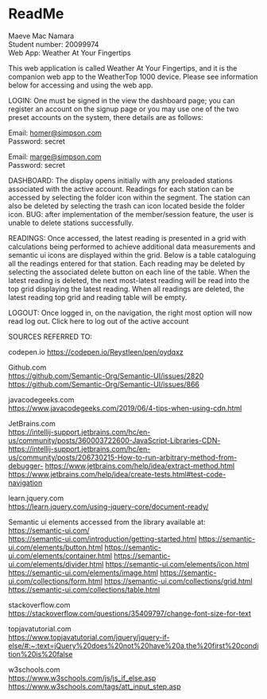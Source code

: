 # ReadMe
Maeve Mac Namara <br>
Student number: 20099974 <br>
Web App: Weather At Your Fingertips

This web application is called Weather At Your Fingertips, and it is the companion web app to the WeatherTop 1000 device. Please see information below for accessing and using the web app.

LOGIN:
One must be signed in the view the dashboard page; you can register an account on the signup page or you may use one of the two preset accounts on the system, there details are as follows:

Email: homer@simpson.com <br>
Password: secret

Email: marge@simpson.com <br>
Password: secret

DASHBOARD:
The display opens initially with any preloaded stations associated with the active account.
Readings for each station can be accessed by selecting the folder icon within the segment.
The station can also be deleted by selecting the trash can icon located beside the folder icon. BUG: after implementation of the member/session feature, the user is unable to delete stations successfully.

READINGS:
Once accessed, the latest reading is presented in a grid with calculations being performed to achieve additional data measurements and semantic ui icons are displayed within the grid.
Below is a table cataloguing all the readings entered for that station.
Each reading may be deleted by selecting the associated delete button on each line of the table.
When the latest reading is deleted, the next most-latest reading will be read into the top grid displaying the latest reading.
When all readings are deleted, the latest reading top grid and reading table will be empty.

LOGOUT:
Once logged in, on the navigation, the right most option will now read log out. Click here to log out of the active account



SOURCES REFERRED TO:

codepen.io
<https://codepen.io/Reystleen/pen/oydqxz>

Github.com <br>
<https://github.com/Semantic-Org/Semantic-UI/issues/2820> <br>
<https://github.com/Semantic-Org/Semantic-UI/issues/866>

javacodegeeks.com <br>
<https://www.javacodegeeks.com/2019/06/4-tips-when-using-cdn.html>

JetBrains.com <br>
<https://intellij-support.jetbrains.com/hc/en-us/community/posts/360003722600-JavaScript-Libraries-CDN->
<https://intellij-support.jetbrains.com/hc/en-us/community/posts/206730215-How-to-run-arbitrary-method-from-debugger->
<https://www.jetbrains.com/help/idea/extract-method.html>
<https://www.jetbrains.com/help/idea/create-tests.html#test-code-navigation>

learn.jquery.com <br>
<https://learn.jquery.com/using-jquery-core/document-ready/>

Semantic ui elements accessed from the library available at: <https://semantic-ui.com/> <br>
<https://semantic-ui.com/introduction/getting-started.html>
<https://semantic-ui.com/elements/button.html>
<https://semantic-ui.com/elements/container.html>
<https://semantic-ui.com/elements/divider.html>
<https://semantic-ui.com/elements/icon.html>
<https://semantic-ui.com/elements/image.html>
<https://semantic-ui.com/collections/form.html>
<https://semantic-ui.com/collections/grid.html>
<https://semantic-ui.com/collections/table.html>

stackoverflow.com <br>
<https://stackoverflow.com/questions/35409797/change-font-size-for-text>

topjavatutorial.com <br>
<https://www.topjavatutorial.com/jquery/jquery-if-else/#:~:text=jQuery%20does%20not%20have%20a,the%20first%20condition%20is%20false> <br>

w3schools.com <br>
<https://www.w3schools.com/js/js_if_else.asp>
<https://www.w3schools.com/tags/att_input_step.asp>

